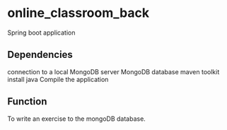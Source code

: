 # online_classroom_back

Spring boot application

## Dependencies

connection to a local MongoDB server
MongoDB database
maven toolkit install
java
Compile the application

## Function 

To write an exercise to the mongoDB database. 
